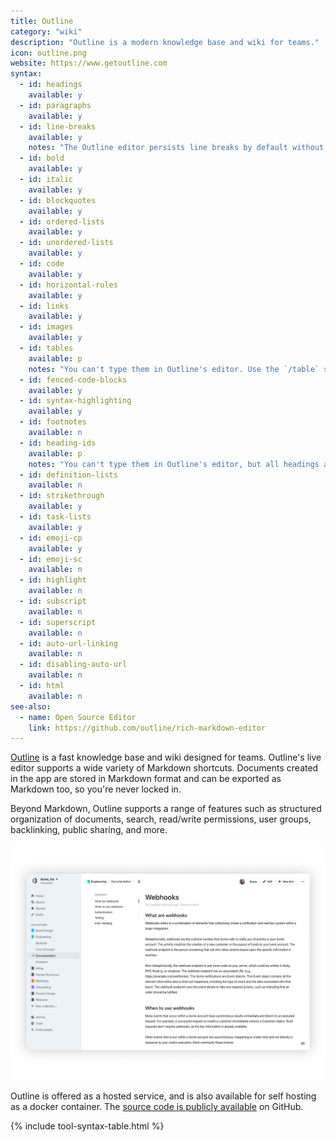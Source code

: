 ```yaml
---
title: Outline
category: "wiki"
description: "Outline is a modern knowledge base and wiki for teams."
icon: outline.png
website: https://www.getoutline.com
syntax:
  - id: headings
    available: y
  - id: paragraphs
    available: y
  - id: line-breaks
    available: y
    notes: "The Outline editor persists line breaks by default without extra syntax."
  - id: bold
    available: y
  - id: italic
    available: y
  - id: blockquotes
    available: y
  - id: ordered-lists
    available: y
  - id: unordered-lists
    available: y
  - id: code
    available: y
  - id: horizontal-rules
    available: y
  - id: links
    available: y
  - id: images
    available: y
  - id: tables
    available: p
    notes: "You can't type them in Outline's editor. Use the `/table` slash command or block insert toolbar."
  - id: fenced-code-blocks
    available: y
  - id: syntax-highlighting
    available: y
  - id: footnotes
    available: n
  - id: heading-ids
    available: p
    notes: "You can't type them in Outline's editor, but all headings are given a unique ID by default."
  - id: definition-lists
    available: n
  - id: strikethrough
    available: y
  - id: task-lists
    available: y
  - id: emoji-cp
    available: y
  - id: emoji-sc
    available: n
  - id: highlight
    available: n
  - id: subscript
    available: n
  - id: superscript
    available: n
  - id: auto-url-linking
    available: n
  - id: disabling-auto-url
    available: n
  - id: html
    available: n
see-also:
  - name: Open Source Editor
    link: https://github.com/outline/rich-markdown-editor
---
```


[Outline](https://www.getoutline.com) is a fast knowledge base and wiki designed for teams. Outline's live editor supports a wide variety of Markdown shortcuts. Documents created in the app are stored in Markdown format and can be exported as Markdown too, so you're never locked in.

Beyond Markdown, Outline supports a range of features such as structured organization of documents, search, read/write permissions, user groups, backlinking, public sharing, and more.

![Outline Screenshot](../assets/images/tools/outline.png)

Outline is offered as a hosted service, and is also available for self hosting as a docker container. The [source code is 
publicly available](https://github.com/outline/outline) on GitHub.

{% include tool-syntax-table.html %}
